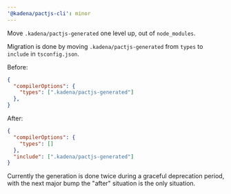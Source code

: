 ```yaml
---
'@kadena/pactjs-cli': minor
---
```


Move `.kadena/pactjs-generated` one level up, out of `node_modules`.

Migration is done by moving  `.kadena/pactjs-generated` from `types` to `include` in `tsconfig.json`.

Before:

```json
{
  "compilerOptions": {
    "types": [".kadena/pactjs-generated"]
  },
}

```

After:

```json
{
  "compilerOptions": {
    "types": []
  },
  "include": [".kadena/pactjs-generated"]
}
```

Currently the generation is done twice during a graceful deprecation period,
with the next major bump the "after" situation is the only situation.
